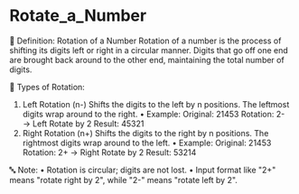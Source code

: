 # Rotate_a_Number

🔁 Definition: Rotation of a Number
Rotation of a number is the process of shifting its digits left or right in a circular manner. Digits that go off one end are brought back around to the other end, maintaining the total number of digits.

📌 Types of Rotation:
1. Left Rotation (n-)
Shifts the digits to the left by n positions. The leftmost digits wrap around to the right.
	•	Example: Original: 21453 Rotation: 2- → Left Rotate by 2 Result: 45321
2. Right Rotation (n+)
Shifts the digits to the right by n positions. The rightmost digits wrap around to the left.
	•	Example: Original: 21453 Rotation: 2+ → Right Rotate by 2 Result: 53214

🔤 Note:
	•	Rotation is circular; digits are not lost.
	•	Input format like "2+" means "rotate right by 2", while "2-" means "rotate left by 2".
